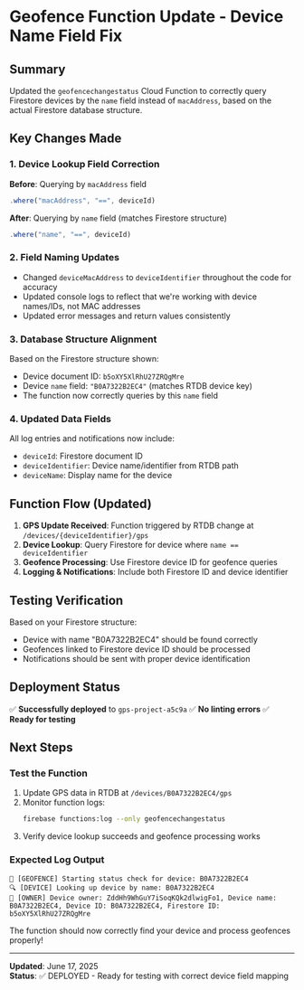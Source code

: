 # Geofence Function Update - Device Name Field Fix

## Summary

Updated the `geofencechangestatus` Cloud Function to correctly query Firestore devices by the `name` field instead of `macAddress`, based on the actual Firestore database structure.

## Key Changes Made

### 1. Device Lookup Field Correction

**Before**: Querying by `macAddress` field

```javascript
.where("macAddress", "==", deviceId)
```

**After**: Querying by `name` field (matches Firestore structure)

```javascript
.where("name", "==", deviceId)
```

### 2. Field Naming Updates

- Changed `deviceMacAddress` to `deviceIdentifier` throughout the code for accuracy
- Updated console logs to reflect that we're working with device names/IDs, not MAC addresses
- Updated error messages and return values consistently

### 3. Database Structure Alignment

Based on the Firestore structure shown:

- Device document ID: `b5oXY5XlRhU27ZRQgMre`
- Device `name` field: `"B0A7322B2EC4"` (matches RTDB device key)
- The function now correctly queries by this `name` field

### 4. Updated Data Fields

All log entries and notifications now include:

- `deviceId`: Firestore document ID
- `deviceIdentifier`: Device name/identifier from RTDB path
- `deviceName`: Display name for the device

## Function Flow (Updated)

1. **GPS Update Received**: Function triggered by RTDB change at `/devices/{deviceIdentifier}/gps`
2. **Device Lookup**: Query Firestore for device where `name == deviceIdentifier`
3. **Geofence Processing**: Use Firestore device ID for geofence queries
4. **Logging & Notifications**: Include both Firestore ID and device identifier

## Testing Verification

Based on your Firestore structure:

- Device with name "B0A7322B2EC4" should be found correctly
- Geofences linked to Firestore device ID should be processed
- Notifications should be sent with proper device identification

## Deployment Status

✅ **Successfully deployed** to `gps-project-a5c9a`
✅ **No linting errors**
✅ **Ready for testing**

## Next Steps

### Test the Function

1. Update GPS data in RTDB at `/devices/B0A7322B2EC4/gps`
2. Monitor function logs:
   ```bash
   firebase functions:log --only geofencechangestatus
   ```
3. Verify device lookup succeeds and geofence processing works

### Expected Log Output

```
🎯 [GEOFENCE] Starting status check for device: B0A7322B2EC4
🔍 [DEVICE] Looking up device by name: B0A7322B2EC4
👤 [OWNER] Device owner: ZddHh9WhGuY7iSoqKQk2dlwigFo1, Device name: B0A7322B2EC4, Device ID: B0A7322B2EC4, Firestore ID: b5oXY5XlRhU27ZRQgMre
```

The function should now correctly find your device and process geofences properly!

---

**Updated**: June 17, 2025  
**Status**: ✅ DEPLOYED - Ready for testing with correct device field mapping
